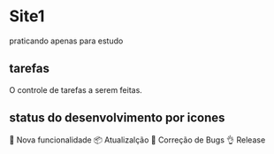 # Site1

praticando
apenas para estudo

## tarefas

O controle de tarefas a serem feitas.

## status do desenvolvimento por icones

:truck: Nova funcionalidade
:package: Atualizalção
:wrench: Correção de Bugs
:ok_hand: Release